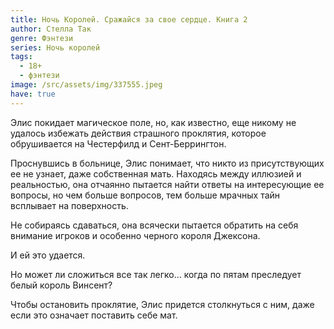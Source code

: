 ```yaml
---
title: Ночь Королей. Сражайся за свое сердце. Книга 2
author: Стелла Так
genre: Фэнтези
series: Ночь королей
tags:
  - 18+
  - фэнтези
image: /src/assets/img/337555.jpeg
have: true
---
```

Элис покидает магическое поле, но, как известно, еще никому не удалось избежать действия страшного проклятия, которое обрушивается на Честерфилд и Сент-Беррингтон.

Проснувшись в больнице, Элис понимает, что никто из присутствующих ее не узнает, даже собственная мать. Находясь между иллюзией и реальностью, она отчаянно пытается найти ответы на интересующие ее вопросы, но чем больше вопросов, тем больше мрачных тайн всплывает на поверхность.

Не собираясь сдаваться, она всячески пытается обратить на себя внимание игроков и особенно черного короля Джексона.

И ей это удается.

Но может ли сложиться все так легко… когда по пятам преследует белый король Винсент?

Чтобы остановить проклятие, Элис придется столкнуться с ним, даже если это означает поставить себе мат.
